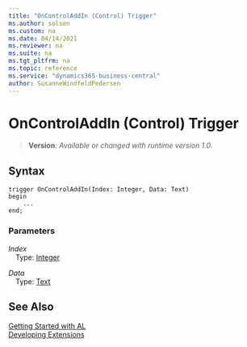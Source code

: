 ```yaml
---
title: "OnControlAddIn (Control) Trigger"
ms.author: solsen
ms.custom: na
ms.date: 04/14/2021
ms.reviewer: na
ms.suite: na
ms.tgt_pltfrm: na
ms.topic: reference
ms.service: "dynamics365-business-central"
author: SusanneWindfeldPedersen
---
```

[//]: # (START>DO_NOT_EDIT)
[//]: # (IMPORTANT:Do not edit any of the content between here and the END>DO_NOT_EDIT.)
[//]: # (Any modifications should be made in the .xml files in the ModernDev repo.)

# OnControlAddIn (Control) Trigger
> **Version**: _Available or changed with runtime version 1.0._





## Syntax
```
trigger OnControlAddIn(Index: Integer, Data: Text)
begin
    ...
end;
```

### Parameters

*Index*  
&emsp;Type: [Integer](../../methods-auto/integer/integer-data-type.md)  
  

*Data*  
&emsp;Type: [Text](../../methods-auto/text/text-data-type.md)  
  



[//]: # (IMPORTANT: END>DO_NOT_EDIT)
## See Also  
[Getting Started with AL](../devenv-get-started.md)  
[Developing Extensions](../devenv-dev-overview.md)  
